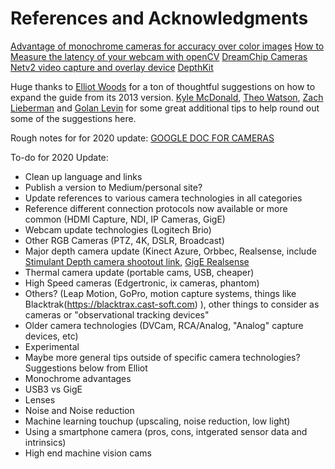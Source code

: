 # References and Acknowledgments

[Advantage of monochrome cameras for accuracy over color images](https://maxmax.com/faq/camera-tech/debayer-study)
[How to Measure the latency of your webcam with openCV](https://www.dlology.com/blog/how-to-measure-the-latency-of-a-webcam-with-opencv/)
[DreamChip Cameras](https://www.atom-one.de/#atom-cameras)
[Netv2 video capture and overlay device](https://www.adafruit.com/product/4248)
[DepthKit](https://www.depthkit.tv)

Huge thanks to [Elliot Woods](http://elliotwoods.info) for a ton of thoughtful suggestions on how to expand  the guide from its 2013 version. [Kyle McDonald](http://kylemcdonald.net), [Theo Watson](http://theowatson.com/), <a href="http://thesystemis.com/">Zach Lieberman</a> and <a href="http://www.flong.com/">Golan Levin</a> for some great additional tips to help round out some of the suggestions here.

Rough notes for for 2020 update:
[GOOGLE DOC FOR CAMERAS](https://docs.google.com/spreadsheets/d/1zM1VhLzEeqW-6vP7xw6DVx-RA1b90rNA8ZxfCAxu-qw/edit#gid=0)

To-do for 2020 Update:

- Clean up language and links
- Publish a version to Medium/personal site?
- Update references to various camera technologies in all categories
- Reference different connection protocols now available or more common (HDMI Capture, NDI, IP Cameras, GigE)
- Webcam update technologies (Logitech Brio)
- Other RGB Cameras (PTZ, 4K, DSLR, Broadcast)
- Major depth camera update (Kinect Azure, Orbbec, Realsense, include [Stimulant Depth camera shootout link](https://stimulant.com/depth-sensor-shootout-2/), [GigE Realsense](https://imaging.framos.com/cpc/en/d435e/?keyword=Realsense+GigE+Camera&gclid=EAIaIQobChMIsqmywIPU5wIViJOzCh2NZQYsEAAYASAAEgIg7fD_BwE)   
- Thermal camera update (portable cams, USB, cheaper)
- High Speed cameras (Edgertronic, ix cameras, phantom)
- Others? (Leap Motion, GoPro, motion capture systems, things like Blacktrak(https://blacktrax.cast-soft.com) ), other things to consider as cameras or "observational tracking devices"
- Older camera technologies (DVCam, RCA/Analog, "Analog" capture devices, etc)
- Experimental
- Maybe more general tips outside of specific camera technologies? Suggestions below from Elliot
- Monochrome advantages
- USB3 vs GigE
- Lenses
- Noise and Noise reduction
- Machine learning touchup (upscaling, noise reduction, low light)
- Using a smartphone camera (pros, cons, intgerated sensor data and intrinsics)
- High end machine vision cams